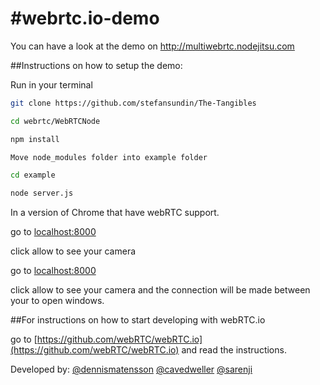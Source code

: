 #webrtc.io-demo
==============

You can have a look at the demo on http://multiwebrtc.nodejitsu.com

##Instructions on how to setup the demo:

Run in your terminal

```bash 
git clone https://github.com/stefansundin/The-Tangibles
```

```bash 
cd webrtc/WebRTCNode
```

```bash 
npm install
```

```bash 
Move node_modules folder into example folder
```

```bash 
cd example
```

```bash 
node server.js
```

In a version of Chrome that have webRTC support.

go to [localhost:8000](http://localhost:8000)

click allow to see your camera

go to [localhost:8000](http://localhost:8000)

click allow to see your camera and the connection will be made between your to open windows.


##For instructions on how to start developing with webRTC.io

go to [https://github.com/webRTC/webRTC.io](https://github.com/webRTC/webRTC.io) and read the instructions.

Developed by:
    [@dennismatensson](https://github.com/dennismartensson)
    [@cavedweller](https://github.com/cavedweller)
    [@sarenji](https://github.com/sarenji)
